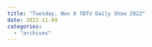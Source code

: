 ```yaml
---
title: "Tuesday, Nov 8 TBTV Daily Show 2022"
date: 2022-11-09
categories: 
  - "archives"
---
```



